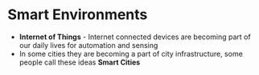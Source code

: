 # Smart Environments
* **Internet of Things** - Internet connected devices are becoming part of our daily lives for automation and sensing
* In some cities they are becoming a part of city infrastructure, some people call these ideas **Smart Cities**
